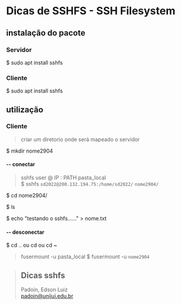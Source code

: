 # Dicas de SSHFS - SSH Filesystem






## instalação do pacote

### Servidor

$ sudo apt install sshfs


### Cliente
 
$ sudo apt install sshfs






## utilização 

### Cliente


> criar um diretorio onde será mapeado o servidor
 
$ mkdir nome2904


#### -- conectar

> sshfs	user   @ 	IP 	      :	   PATH	   		 pasta_local	
$ sshfs `sd2022@200.132.194.75:/home/sd2022/`   `nome2904/`
 
$ cd nome2904/

$ ls

$ echo "testando o sshfs......" > nome.txt





#### -- desconectar

$ cd .. ou cd ou cd ~

> fusermount -u pasta_local 
$ fusermount -u `nome2904`





 

> ## Dicas sshfs  
> Padoin, Edson Luiz  
> padoin@unijui.edu.br
